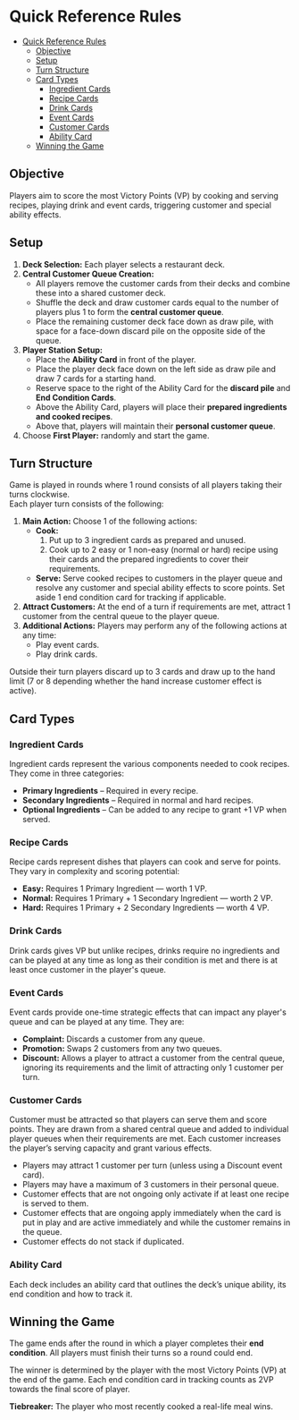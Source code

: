 # Quick Reference Rules

<!-- TOC -->
* [Quick Reference Rules](#quick-reference-rules)
  * [Objective](#objective)
  * [Setup](#setup)
  * [Turn Structure](#turn-structure)
  * [Card Types](#card-types)
    * [Ingredient Cards](#ingredient-cards)
    * [Recipe Cards](#recipe-cards)
    * [Drink Cards](#drink-cards)
    * [Event Cards](#event-cards)
    * [Customer Cards](#customer-cards)
    * [Ability Card](#ability-card)
  * [Winning the Game](#winning-the-game)
<!-- TOC -->

## Objective

Players aim to score the most Victory Points (VP) by cooking and serving recipes, playing drink
and event cards, triggering customer and special ability effects.

## Setup

1. **Deck Selection:** Each player selects a restaurant deck.
2. **Central Customer Queue Creation:**
    - All players remove the customer cards from their decks and combine these into a shared
      customer deck.
    - Shuffle the deck and draw customer cards equal to the number of players plus 1 to form the
      **central customer queue**.
    - Place the remaining customer deck face down as draw pile, with space for a face-down discard
      pile on the opposite side of the queue.
3. **Player Station Setup:**
    - Place the **Ability Card** in front of the player.
    - Place the player deck face down on the left side as draw pile and draw 7 cards for a starting
      hand.
    - Reserve space to the right of the Ability Card for the **discard pile** and **End Condition
      Cards**.
    - Above the Ability Card, players will place their **prepared ingredients and cooked recipes**.
    - Above that, players will maintain their **personal customer queue**.
4. Choose **First Player:** randomly and start the game.

## Turn Structure

Game is played in rounds where 1 round consists of all players taking their turns clockwise.  
Each player turn consists of the following:

1. **Main Action:** Choose 1 of the following actions:
    * **Cook:** 
       1. Put up to 3 ingredient cards as prepared and unused.
       2. Cook up to 2 easy or 1 non-easy (normal or hard) recipe using their cards and the prepared
       ingredients to cover their requirements.
    * **Serve:** Serve cooked recipes to customers in the player queue and resolve any customer and
       special ability effects to score points. Set aside 1 end condition card for tracking if
       applicable.
2. **Attract Customers:** At the end of a turn if requirements are met, attract 1 customer from the
   central queue to the player queue.
3. **Additional Actions:** Players may perform any of the following actions at any time:
    - Play event cards.
    - Play drink cards.

Outside their turn players discard up to 3 cards and draw up to the hand limit (7 or 8 depending
whether the hand increase customer effect is active).

## Card Types

### Ingredient Cards

Ingredient cards represent the various components needed to cook recipes. They come in three
categories:

- **Primary Ingredients** – Required in every recipe.
- **Secondary Ingredients** – Required in normal and hard recipes.
- **Optional Ingredients** – Can be added to any recipe to grant +1 VP when served.

### Recipe Cards

Recipe cards represent dishes that players can cook and serve for points. They vary in complexity
and scoring potential:

- **Easy:** Requires 1 Primary Ingredient — worth 1 VP.
- **Normal:** Requires 1 Primary + 1 Secondary Ingredient — worth 2 VP.
- **Hard:** Requires 1 Primary + 2 Secondary Ingredients — worth 4 VP.

### Drink Cards

Drink cards gives VP but unlike recipes, drinks require no ingredients and can be played at any 
time as long as their condition is met and there is at least once customer in the player's queue.

### Event Cards

Event cards provide one-time strategic effects that can impact any player's queue and can be played
at any time. They are:

- **Complaint:** Discards a customer from any queue.
- **Promotion:** Swaps 2 customers from any two queues.
- **Discount:** Allows a player to attract a customer from the central queue, ignoring its
  requirements and the limit of attracting only 1 customer per turn.

### Customer Cards

Customer must be attracted so that players can serve them and score points. They are drawn from a 
shared central queue and added to individual player queues when their requirements are met. Each 
customer increases the player’s serving capacity and grant various effects.

- Players may attract 1 customer per turn (unless using a Discount event card).
- Players may have a maximum of 3 customers in their personal queue.
- Customer effects that are not ongoing only activate if at least one recipe is served to them.
- Customer effects that are ongoing apply immediately when the card is put in play and are active
  immediately and while the customer remains in the queue.
- Customer effects do not stack if duplicated.

### Ability Card

Each deck includes an ability card that outlines the deck’s unique ability, its end condition and 
how to track it.

## Winning the Game

The game ends after the round in which a player completes their **end condition**. 
All players must finish their turns so a round could end.

The winner is determined by the player with the most Victory Points (VP) at the end of the game.
Each end condition card in tracking counts as 2VP towards the final score of player.

**Tiebreaker:** The player who most recently cooked a real-life meal wins.